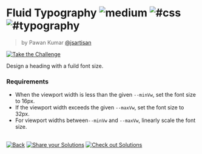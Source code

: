 <!--info-header-start--><h1>Fluid Typography <img src="https://img.shields.io/badge/-medium-d9901a" alt="medium"/> <img src="https://img.shields.io/badge/-%23css-999" alt="#css"/> <img src="https://img.shields.io/badge/-%23typography-999" alt="#typography"/></h1><blockquote><p>by Pawan Kumar <a href="https://github.com/jsartisan" target="_blank">@jsartisan</a></p></blockquote><p><a href="https://frontend-challenges.com/challenges/0005-medium-fluid-typography" target="_blank"><img src="https://img.shields.io/badge/-Take%20the%20Challenge-0d99ff?logo=javascript&logoColor=white" alt="Take the Challenge"/></a> </p><!--info-header-end-->

Design a heading with a fuild font size.

### Requirements
- When the viewport width is less than the given `--minVw`, set the font size to 16px.
- If the viewport width exceeds the given `--maxVw`, set the font size to 32px.
- For viewport widths between`--minVw` and `--maxVw`, linearly scale the font size.


<!--info-footer-start--><br><a href="../../README.md" target="_blank"><img src="https://img.shields.io/badge/-Back-grey" alt="Back"/></a> <a href="https://github.com/jsartisan/frontend-challenges/issues/new?template=answer.md&labels=answer,5,undefined&title=5%20-%20Fluid%20Typography%20-%20undefined&body=" target="_blank"><img src="https://img.shields.io/badge/-Share%20your%20Solutions-teal" alt="Share your Solutions"/></a> <a href="https://github.com/jsartisan/frontend-challenges/issues?q=label%3A5+label%3Aanswer+sort%3Areactions-%2B1-desc" target="_blank"><img src="https://img.shields.io/badge/-Check%20out%20Solutions-de5a77?logo=awesome-lists&logoColor=white" alt="Check out Solutions"/></a> <!--info-footer-end-->